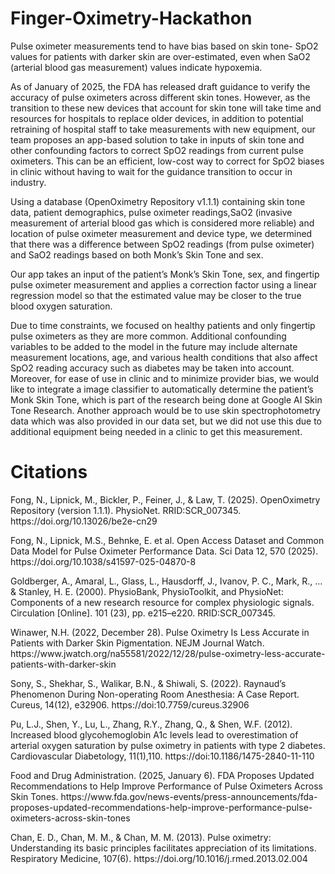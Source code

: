 # Finger-Oximetry-Hackathon
<p>Pulse oximeter measurements tend to have bias based on skin tone- SpO2 values for patients with darker skin are over-estimated, even when SaO2 (arterial blood gas measurement) values indicate hypoxemia. <p>
	<p>As of January of 2025, the FDA has released draft guidance to verify the accuracy of pulse oximeters across different skin tones. However, as the transition to these new devices that account for skin tone will take time and resources for hospitals to replace older devices, in addition to potential retraining of hospital staff to take measurements with new equipment, our team proposes an app-based solution to take in inputs of skin tone and other confounding factors to correct SpO2 readings from current pulse oximeters. This can be an efficient, low-cost way to correct for SpO2 biases in clinic without having to wait for the guidance transition to occur in industry. <p>
	<p>Using a database (OpenOximetry Repository v1.1.1) containing skin tone data, patient demographics, pulse oximeter readings,SaO2 (invasive measurement of arterial blood gas which is considered more reliable) and location of pulse oximeter measurement and device type, we determined that there was a difference between SpO2 readings (from pulse oximeter) and SaO2 readings based on both Monk’s Skin Tone and sex.<p>
	<p>Our app takes an input of the patient’s Monk’s Skin Tone, sex, and fingertip pulse oximeter measurement and applies a correction factor using a linear regression model so that the estimated value may be closer to the true blood oxygen saturation.<p>
	<p>Due to time constraints, we focused on healthy patients and only fingertip pulse oximeters as they are more common. Additional confounding variables to be added to the model in the future may include alternate measurement locations, age, and various health conditions that also affect SpO2 reading accuracy such as diabetes may be taken into account. Moreover, for ease of use in clinic and to minimize provider bias, we would like to integrate a image classifier to automatically determine the patient’s Monk Skin Tone, which is part of the research being done at Google AI Skin Tone Research. Another approach would be to use skin spectrophotometry data which was also provided in our data set, but we did not use this due to additional equipment being needed in a clinic to get this measurement.<p> 

# Citations
<p>Fong, N., Lipnick, M., Bickler, P., Feiner, J., & Law, T. (2025). OpenOximetry Repository (version 1.1.1). PhysioNet. RRID:SCR_007345. https://doi.org/10.13026/be2e-cn29<p>
<p>Fong, N., Lipnick, M.S., Behnke, E. et al. Open Access Dataset and Common Data Model for Pulse Oximeter Performance Data. Sci Data 12, 570 (2025). https://doi.org/10.1038/s41597-025-04870-8<p>
<p>Goldberger, A., Amaral, L., Glass, L., Hausdorff, J., Ivanov, P. C., Mark, R., ... & Stanley, H. E. (2000). PhysioBank, PhysioToolkit, and PhysioNet: Components of a new research resource for complex physiologic signals. Circulation [Online]. 101 (23), pp. e215–e220. RRID:SCR_007345.<p>
<p>Winawer, N.H. (2022, December 28). Pulse Oximetry Is Less Accurate in Patients with Darker Skin Pigmentation. NEJM Journal Watch. https://www.jwatch.org/na55581/2022/12/28/pulse-oximetry-less-accurate-patients-with-darker-skin<p>
<p>Sony, S., Shekhar, S., Walikar, B.N., & Shiwali, S. (2022). Raynaud’s Phenomenon During Non-operating Room Anesthesia: A Case Report. Cureus, 14(12), e32906. https://doi:10.7759/cureus.32906<p>
<p>Pu, L.J., Shen, Y., Lu, L., Zhang, R.Y., Zhang, Q., & Shen, W.F. (2012). Increased blood glycohemoglobin A1c levels lead to overestimation of arterial oxygen saturation by pulse oximetry in patients with type 2 diabetes. Cardiovascular Diabetology, 11(1),110. https://doi:10.1186/1475-2840-11-110<p>
<p>Food and Drug Administration. (2025, January 6). FDA Proposes Updated Recommendations to Help Improve Performance of Pulse Oximeters Across Skin Tones. https://www.fda.gov/news-events/press-announcements/fda-proposes-updated-recommendations-help-improve-performance-pulse-oximeters-across-skin-tones<p>
<p>Chan, E. D., Chan, M. M., & Chan, M. M. (2013). Pulse oximetry: Understanding its basic principles facilitates appreciation of its limitations. Respiratory Medicine, 107(6).  https://doi.org/10.1016/j.rmed.2013.02.004<p>

